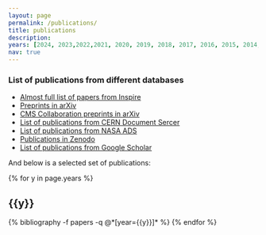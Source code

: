 ```yaml
---
layout: page
permalink: /publications/
title: publications
description: 
years: [2024, 2023,2022,2021, 2020, 2019, 2018, 2017, 2016, 2015, 2014, 2013, 2012, 2011, 2010, 2009, 2008, 2007, 2006, 2005, 2004, 2003, 2002, 2001]
nav: true
---
```


### List of publications from different databases
* [Almost full list of papers from Inspire](https://inspirehep.net/literature?sort=mostrecent&size=25&page=1&q=yazgan)
* [Preprints in arXiv](https://arxiv.org/search/advanced?advanced=&terms-0-operator=AND&terms-0-term=yazgan&terms-0-field=author&terms-1-operator=NOT&terms-1-term=albayrak&terms-1-field=author&terms-2-operator=NOT&terms-2-term=ege&terms-2-field=author&terms-3-operator=NOT&terms-3-term=chip&terms-3-field=title&terms-4-operator=NOT&terms-4-term=Al-hiyasat&terms-4-field=author&terms-5-operator=NOT&terms-5-term=paladugu&terms-5-field=author&terms-6-operator=NOT&terms-6-term=ayhan+yazgan&terms-6-field=author&terms-7-operator=NOT&terms-7-term=melih+yazgan&terms-7-field=author&terms-8-operator=OR&terms-8-term=%22Theory+of+Collider+Phenomena%22&terms-8-field=title&terms-9-operator=NOT&terms-9-term=melih+yazgan&terms-9-field=author&classification-physics_archives=all&classification-include_cross_list=include&date-filter_by=all_dates&date-year=&date-from_date=&date-to_date=&date-date_type=submitted_date&abstracts=show&size=50&order=-announced_date_first)
* [CMS Collaboration preprints in arXiv](https://arxiv.org/search/?query=cms+collaboration&searchtype=author&abstracts=show&order=-announced_date_first&size=50)
* [List of publications from CERN Document Sercer](https://cds.cern.ch/search?ln=en&as=1&m1=e&p1=Yazgan%2C+E.&f1=author&op1=n&m2=e&p2=1975&f2=year&op2=a&m3=a&p3=&f3=&action_search=Search&c=CERN+Document+Server&sf=&so=a&rm=&rg=10&sc=1&of=hb)
* [List of publications from NASA ADS](https://ui.adsabs.harvard.edu/search/q=(%20%20author%3A%22Yazgan%22%20AND%20year%3A2001-2090)&sort=date%20asc%2C%20bibcode%20asc&p_=0)
* [Publications in Zenodo](https://zenodo.org/search?page=1&size=20&q=%22yazgan,%20efe%22)
* [List of publications from Google Scholar](https://scholar.google.ch/citations?hl=en&user=PV7HGdgAAAAJ&view_op=list_works&sortby=pubdate) 

And below is a selected set of publications:

<div class="publications">

{% for y in page.years %}
  <h2 class="year">{{y}}</h2>
  {% bibliography -f papers -q @*[year={{y}}]* %}
{% endfor %}

</div>
